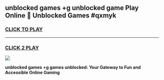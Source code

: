 
## unblocked games +g unblocked game Play Online 👋 Unblocked Games #qxmyk
<h3>
<a href="https://premium.freeplayer.one?title=unblocked_games_+g&ref=21F">CLICK TO PLAY</a></h3>
<hr>

<h3>
<a href="https://premium.freeplayer.one?title=unblocked_games_+g&ref=21F">CLICK 2 PLAY</a>
  
</h3>

<a href="https://premium.freeplayer.one?title=unblocked_games_+g&ref=21F/"><img src="https://clearcache.store/games.png"></a>


**unblocked games +g games unblocked: Your Gateway to Fun and Accessible Online Gaming**

